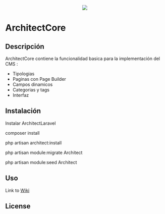 <p align="center"><img src="http://syntesy.io/modules/front/images/logo.jpg"></p>

# ArchitectCore

## Descripción

ArchitectCore contiene la funcionalidad basica para la implementación del CMS : 
- Tipologias
- Paginas con Page Builder
- Campos dinamicos
- Categorias y tags
- Interfaz

## Instalación

Instalar ArchitectLaravel

composer install 

php artisan architect:install

php artisan module:migrate Architect

php artisan module:seed Architect

## Uso

Link to <a href="https://github.com/SyntesyDigital/ArchitectCore/wiki">Wiki</a>

## License


